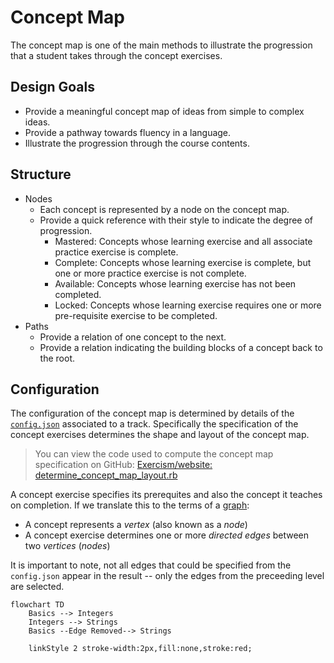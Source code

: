 # Concept Map

The concept map is one of the main methods to illustrate the progression that a student takes through the concept exercises.

## Design Goals

- Provide a meaningful concept map of ideas from simple to complex ideas.
- Provide a pathway towards fluency in a language.
- Illustrate the progression through the course contents.

## Structure

- Nodes
  - Each concept is represented by a node on the concept map.
  - Provide a quick reference with their style to indicate the degree of progression.
    - Mastered: Concepts whose learning exercise and all associate practice exercise is complete.
    - Complete: Concepts whose learning exercise is complete, but one or more practice exercise is not complete.
    - Available: Concepts whose learning exercise has not been completed.
    - Locked: Concepts whose learning exercise requires one or more pre-requisite exercise to be completed.
- Paths
  - Provide a relation of one concept to the next.
  - Provide a relation indicating the building blocks of a concept back to the root.

## Configuration

The configuration of the concept map is determined by details of the [`config.json`](/docs/building/tracks/config-json) associated to a track.
Specifically the specification of the concept exercises determines the shape and layout of the concept map.

> You can view the code used to compute the concept map specification on GitHub: [Exercism/website: determine_concept_map_layout.rb][github-concept-code]

A concept exercise specifies its prerequites and also the concept it teaches on completion.
If we translate this to the terms of a [graph][wikipedia-graph]:
- A concept represents a _vertex_ (also known as a _node_)
- A concept exercise determines one or more _directed edges_ between two _vertices_ (_nodes_)

It is important to note, not all edges that could be specified from the `config.json` appear in the result -- only the edges from the preceeding level are selected.

```mermaid
flowchart TD
    Basics --> Integers
    Integers --> Strings
    Basics --Edge Removed--> Strings

    linkStyle 2 stroke-width:2px,fill:none,stroke:red;
```

[github-concept-code]: https://github.com/exercism/website/blob/main/app/commands/track/determine_concept_map_layout.rb
[wikipedia-graph]: https://en.wikipedia.org/wiki/Graph_(discrete_mathematics)
